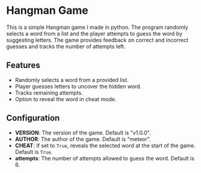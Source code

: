 # Hangman Game

This is a simple Hangman game I made in python. The program randomly selects a word from a list and the player attempts to guess the word by suggesting letters. The game provides feedback on correct and incorrect guesses and tracks the number of attempts left.

## Features

- Randomly selects a word from a provided list.
- Player guesses letters to uncover the hidden word.
- Tracks remaining attempts.
- Option to reveal the word in cheat mode.

## Configuration

- **VERSION**: The version of the game. Default is "v1.0.0".
- **AUTHOR**: The author of the game. Default is "meteor".
- **CHEAT**: If set to `True`, reveals the selected word at the start of the game. Default is `True`.
- **attempts**: The number of attempts allowed to guess the word. Default is 6.
